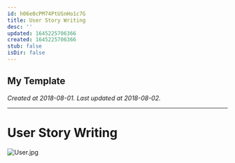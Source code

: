 ```yaml
---
id: h06e0cPM74PtUSnHo1c7G
title: User Story Writing
desc: ''
updated: 1645225706366
created: 1645225706366
stub: false
isDir: false
---
```

My Template
---

_Created at 2018-08-01._
_Last updated at 2018-08-02._




---

# User Story Writing


![User.jpg](/assets/user.jpg)

